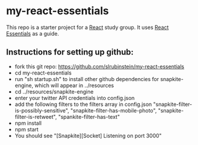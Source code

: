 # my-react-essentials

This repo is a starter project for a [React](https://facebook.github.io/react/) study group. It uses [React Essentials](https://github.com/fedosejev/react-essentials) as a guide.

## Instructions for setting up github:
- fork this git repo: https://github.com/slrubinstein/my-react-essentials
- cd my-react-essentials
- run "sh startup.sh" to install other github dependencies for snapkite-engine, which will appear in ../resources
- cd ../resources/snapkite-engine
- enter your twitter API credentials into config.json
- add the following filters to the filters array in config.json
	"snapkite-filter-is-possibly-sensitive",
	"snapkite-filter-has-mobile-photo",
	"snapkite-filter-is-retweet",
	"spankite-filter-has-text"
- npm install
- npm start
- You should see "[Snapkite][Socket] Listening on port 3000"